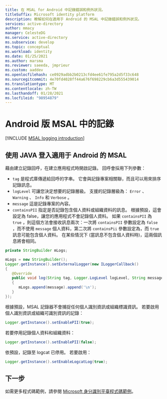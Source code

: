 ```yaml
---
title: 在 MSAL for Android 中記錄錯誤和例外狀況。
titleSuffix: Microsoft identity platform
description: 瞭解如何在適用于 Android 的 MSAL 中記錄錯誤和例外狀況。
services: active-directory
author: mmacy
manager: CelesteDG
ms.service: active-directory
ms.subservice: develop
ms.topic: conceptual
ms.workload: identity
ms.date: 01/25/2021
ms.author: marsma
ms.reviewer: saeeda, jmprieur
ms.custom: aaddev
ms.openlocfilehash: ce0929adbb2b0213cfd4ee61fe795a2d5f33c648
ms.sourcegitcommit: 4e70fd4028ff44a676f698229cb6a3d555439014
ms.translationtype: MT
ms.contentlocale: zh-TW
ms.lasthandoff: 01/28/2021
ms.locfileid: "98954879"
---
```

# <a name="logging-in-msal-for-android"></a>Android 版 MSAL 中的記錄

[!INCLUDE [MSAL logging introduction](../../../includes/active-directory-develop-error-logging-introduction.md)]

## <a name="logging-in-msal-for-android-using-java"></a>使用 JAVA 登入適用于 Android 的 MSAL

藉由建立記錄回呼，在建立應用程式時開啟記錄。 回呼會採用下列參數：

- `tag` 是程式庫傳遞給回呼的字串。 它會與記錄專案相關聯，而且可以用來排序記錄訊息。
- `logLevel` 可讓您決定想要的記錄層級。 支援的記錄層級為： `Error` 、 `Warning` 、 `Info` 和 `Verbose` 。
- `message` 這是記錄專案的內容。
- `containsPII` 指定是否記錄包含個人資料或組織資料的訊息。 根據預設，這會設定為 false，讓您的應用程式不會記錄個人資料。 如果 `containsPII` 為 `true` ，則這個方法會接收訊息兩次：一次將 `containsPII` 參數設定為 `false` ，而不使用 `message` 個人資料，第二次將 `containsPii` 參數設定為，而 `true` 訊息可能包含個人資料。 在某些情況下 (當訊息不包含個人資料時)，這兩個訊息將會相同。

```java
private StringBuilder mLogs;

mLogs = new StringBuilder();
Logger.getInstance().setExternalLogger(new ILoggerCallback()
{
   @Override
   public void log(String tag, Logger.LogLevel logLevel, String message, boolean containsPII)
   {
      mLogs.append(message).append('\n');
   }
});
```

根據預設，MSAL 記錄器不會捕捉任何個人識別資訊或組織標識資訊。
若要啟用個人識別資訊或組織可識別資訊的記錄：

```java
Logger.getInstance().setEnablePII(true);
```

若要停用記錄個人資料和組織資料：

```java
Logger.getInstance().setEnablePII(false);
```

依預設，記錄至 logcat 已停用。 若要啟用：

```java
Logger.getInstance().setEnableLogcatLog(true);
```

## <a name="next-steps"></a>下一步

如需更多程式碼範例，請參閱 [Microsoft 身分識別平臺程式碼範例](sample-v2-code.md)。